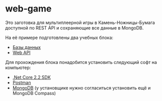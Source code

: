 # web-game

Это заготовка для мультиплеерной игры в Камень-Ножницы-Бумага доступной по REST API и сохраняющие все данные в MongoDB.

На её примере подготовлены два учебных блока:
* [Базы данных](Db.md)
* [Web API](WebApi.md)

Для прохождения блока понадобится установить следующий софт на компьютер:

* [.Net Core 2.2 SDK](https://dotnet.microsoft.com/download)
* [Postman](https://www.getpostman.com/)
* [MongoDB](https://www.mongodb.com/download-center/community) (у установщике нужно согласиться установить ещё и MongoDB Compass)

